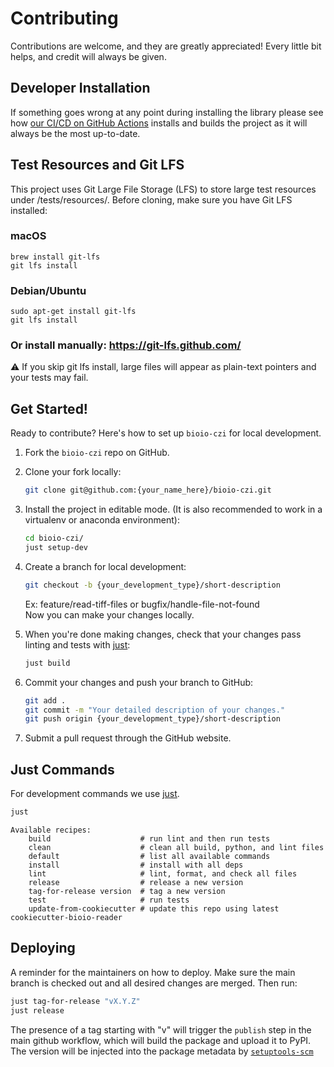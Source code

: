# Contributing

Contributions are welcome, and they are greatly appreciated! Every little bit
helps, and credit will always be given.

## Developer Installation

If something goes wrong at any point during installing the library please see how
[our CI/CD on GitHub Actions](.github/workflows/build-main.yml) installs and builds the
project as it will always be the most up-to-date.

## Test Resources and Git LFS

   This project uses Git Large File Storage (LFS) to store large test resources under /tests/resources/.
   Before cloning, make sure you have Git LFS installed:

   ### macOS
   ```
   brew install git-lfs
   git lfs install
   ```

   ### Debian/Ubuntu
   ```
   sudo apt-get install git-lfs
   git lfs install
   ```

   ### Or install manually: https://git-lfs.github.com/

   ⚠️ If you skip git lfs install, large files will appear as plain-text pointers and your tests may fail.

## Get Started!

Ready to contribute? Here's how to set up `bioio-czi` for local development.

1. Fork the `bioio-czi` repo on GitHub.

2. Clone your fork locally:

    ```bash
    git clone git@github.com:{your_name_here}/bioio-czi.git
    ```

3. Install the project in editable mode. (It is also recommended to work in a virtualenv or anaconda environment):

    ```bash
    cd bioio-czi/
    just setup-dev
    ```

4. Create a branch for local development:

    ```bash
    git checkout -b {your_development_type}/short-description
    ```

    Ex: feature/read-tiff-files or bugfix/handle-file-not-found<br>
    Now you can make your changes locally.

5. When you're done making changes, check that your changes pass linting and
   tests with [just](https://github.com/casey/just):

    ```bash
    just build
    ```

6. Commit your changes and push your branch to GitHub:

    ```bash
    git add .
    git commit -m "Your detailed description of your changes."
    git push origin {your_development_type}/short-description
    ```

7. Submit a pull request through the GitHub website.

## Just Commands

For development commands we use [just](https://github.com/casey/just).

```bash
just
```
```
Available recipes:
    build                    # run lint and then run tests
    clean                    # clean all build, python, and lint files
    default                  # list all available commands
    install                  # install with all deps
    lint                     # lint, format, and check all files
    release                  # release a new version
    tag-for-release version  # tag a new version
    test                     # run tests
    update-from-cookiecutter # update this repo using latest cookiecutter-bioio-reader
```

## Deploying

A reminder for the maintainers on how to deploy.
Make sure the main branch is checked out and all desired changes
are merged. Then run:

```bash
just tag-for-release "vX.Y.Z"
just release
```

The presence of a tag starting with "v" will trigger the `publish` step in the
main github workflow, which will build the package and upload it to PyPI. The
version will be injected into the package metadata by
[`setuptools-scm`](https://github.com/pypa/setuptools_scm)
